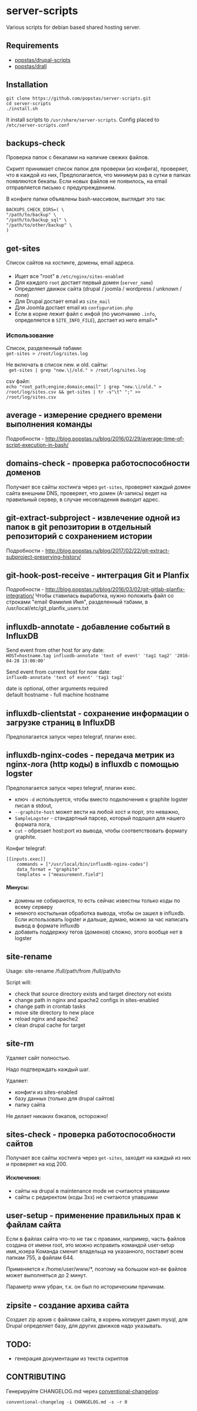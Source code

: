 # server-scripts
Various scripts for debian based shared hosting server.

## Requirements
- [popstas/drupal-scripts](https://github.com/popstas/drupal-scripts)
- [popstas/drall](https://github.com/popstas/drall)

## Installation
```
git clone https://github.com/popstas/server-scripts.git
cd server-scripts
./install.sh
```

It install scripts to `/usr/share/server-scripts`.
Config placed to `/etc/server-scripts.conf`


## backups-check
Проверка папок с бекапами на наличие свежих файлов.

Скрипт принимает список папок для проверки (из конфига), проверяет, что в каждой из них,
Предполагается, что минимум раз в сутки в папках появляются бекапы.
Если новых файлов не появилось, на email отправляется письмо с предупреждением.

В конфиге папки объявлены bash-массивом, выглядит это так:
```
BACKUPS_CHECK_DIRS=( \
"/path/to/backup" \
"/path/to/backup_sql" \
"/path/to/other/backup" \
)
```


## get-sites
Список сайтов на хостинге, домены, email адреса.
####
- Ищет все "root" в `/etc/nginx/sites-enabled`
- Для каждого `root` достает первый домен (`server_name`)
- Определяет движок сайта (drupal / joomla / wordpress / unknown / none)
- Для Drupal достает email из `site_mail`
- Для Joomla достает email из `configuration.php`
- Если в корне лежит файл с инфой (по умолчанию `.info`, определяется в `SITE_INFO_FILE`), достает из него email=*

### Использование
Список, разделенный табами:  
```get-sites > /root/log/sites.log```

Не включать в список new. и old. сайты:  
``` get-sites | grep "new.\|/old." > /root/log/sites.log```

csv файл:  
```echo "root_path;engine;domain;email" | grep "new.\|/old." > /root/log/sites.csv && get-sites | tr -s"\t" ";" >> /root/log/sites.csv```


## average - измерение среднего времени выполнения команды
Подробности - http://blog.popstas.ru/blog/2016/02/29/average-time-of-script-execution-in-bash/



## domains-check - проверка работоспособности доменов
Получает все сайты хостинга через `get-sites`, проверяет каждый домен сайта внешним DNS,
проверяет, что домен (A-запись) ведет на правильный сервер, в случае несовпадения выводит адрес.



## git-extract-subproject - извлечение одной из папок в git репозитории в отдельный репозиторий с сохранением истории
Подробности - http://blog.popstas.ru/blog/2017/02/22/git-extract-subproject-preserving-history/



## git-hook-post-receive - интеграция Git и Planfix
Подробности - http://blog.popstas.ru/blog/2016/03/02/git-gitlab-planfix-integration/
Чтобы ставилась выработка, нужно положить файл со строками "email	Фамилия Имя", разделенный табами, в /usr/local/etc/git_planfix_users.txt



## influxdb-annotate - добавление событий в InfluxDB
Send event from other host for any date:  
```HOST=hostname.tag influxdb-annotate 'text of event' 'tag1 tag2' '2016-04-28 13:00:00'```

Send event from current host for now date:  
```influxdb-annotate 'text of event' 'tag1 tag2'```

date is optional, other arguments required  
default hostname - full machine hostname



## influxdb-clientstat - сохранение информации о загрузке страниц в InfluxDB
Предполагается запуск через telegraf, плагин exec.



## influxdb-nginx-codes - передача метрик из nginx-лога (http коды) в influxdb с помощью logster
Предполагается запуск через telegraf, плагин exec.

- ключ `-d` используется, чтобы вместо подключения к graphite logster писал в stdout,
- `--graphite-host` может вести на любой хост и порт, это неважно,
- `SampleLogster` - стандартный парсер, который подошел для нашего формата лога,
- `cut` - обрезает host:port из вывода, чтобы соответствовать формату graphite.

Конфиг telegraf:
```
[[inputs.exec]]
    commands = ["/usr/local/bin/influxdb-nginx-codes"]
    data_format = "graphite"
    templates = ["measurement.field"]
```

#### Минусы:
- домены не собираются, то есть сейчас известны только коды по всему серверу
- немного костыльная обработка вывода, чтобы он зашел в influxdb. Если использовать logster и дальше, думаю, можно за час написать вывод в формате influxdb
- добавить поддержку тегов (доменов) сложно, этого вообще нет в logster



## site-rename
Usage: site-rename /full/path/from /full/path/to

Script will:
 - check that source directory exists and target directory not exists
 - change path in nginx and apache2 configs in sites-enabled
 - change path in crontab tasks
 - move site directory to new place
 - reload nginx and apache2
 - clean drupal cache for target


## site-rm
Удаляет сайт полностью.

Надо подтверждать каждый шаг.

Удаляет:

- конфиги из sites-enabled
- базу данных (только для drupal сайтов)
- папку сайта

Не делает никаких бэкапов, осторожно!



## sites-check - проверка работоспособности сайтов
Получает все сайты хостинга через `get-sites`, заходит на каждый из них и проверяет на код 200.
#### Исключения:
- сайты на drupal в maintenance mode не считаются упавшими
- сайты с редиректом (коды 3xx) не считаются упавшими




## user-setup - применение правильных прав к файлам сайта
Если в файлах сайта что-то не так с правами, например, часть файлов создана от имени root, это можно исправить командой
user-setup имя_юзера
Команда сменит владельца на указанного, поставит всем папкам 755, а файлам 644.

Применяется к /home/user/www/*, поэтому на большом кол-ве файлов может выполняться до 2 минут.

Параметр www убран, т.к. он был по историческим причинам.



## zipsite - создание архива сайта
Создает zip архив с файлами сайта, в корень копирует дамп mysql, для Drupal определяет базу, для других движков надо указывать.



## TODO:
- генерация документации из текста скриптов

## CONTRIBUTING
Генерируйте CHANGELOG.md через [conventional-changelog](http://blog.popstas.ru/blog/2016/03/06/changelog-dot-md-generate-from-git-conventions/):
```
conventional-changelog -i CHANGELOG.md -s -r 0
```